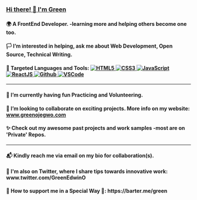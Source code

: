 <h3 font-style="Verdana"><a class="badge-base__link LI-simple-link" href="https://greenojegwo.netlify.app/"> Hi there! 👋 I'm Green</a></h3>

<h4>🌍 A FrontEnd Developer. -learning more and helping others become one too.</h4>

<h4>🏳️ I’m interested in helping, ask me about Web Development, Open Source, Technical Writing.</h4>

<h4>🚀 Targeted Languages and Tools: <span data-sourcepos="25:1-26:5" dir="auto"><a target="_blank" rel="noopener noreferrer" href="https://camo.githubusercontent.com/4661eb242594e5ba394eb5a20f24a46776f187304d50ad690105b99178d2e3c3/68747470733a2f2f696d672e69636f6e73382e636f6d2f636f6c6f722f33302f68746d6c2d352e706e67">
  <img src="https://camo.githubusercontent.com/4661eb242594e5ba394eb5a20f24a46776f187304d50ad690105b99178d2e3c3/68747470733a2f2f696d672e69636f6e73382e636f6d2f636f6c6f722f33302f68746d6c2d352e706e67" alt="HTML5" data-canonical-src="https://img.icons8.com/color/30/html-5.png" style="max-width: 100%;"></a><a target="_blank" rel="noopener noreferrer" href="https://camo.githubusercontent.com/4fdeab7e775dbfb1cca495f10c5847f005054e55e6b91baa2ae09153ccf09d98/68747470733a2f2f696d672e69636f6e73382e636f6d2f636f6c6f722f33302f637373332e706e67">
  <img src="https://camo.githubusercontent.com/4fdeab7e775dbfb1cca495f10c5847f005054e55e6b91baa2ae09153ccf09d98/68747470733a2f2f696d672e69636f6e73382e636f6d2f636f6c6f722f33302f637373332e706e67" alt="CSS3" data-canonical-src="https://img.icons8.com/color/30/css3.png" style="max-width: 100%;"></a><a target="_blank" rel="noopener noreferrer" href="https://camo.githubusercontent.com/97cf4f8a9d6cc9cc3e930804c2819825bfb6dce51799d4ccecfc5bf766030a9a/68747470733a2f2f696d672e69636f6e73382e636f6d2f636f6c6f722f33302f6a6176617363726970742e706e67">
  <img src="https://camo.githubusercontent.com/97cf4f8a9d6cc9cc3e930804c2819825bfb6dce51799d4ccecfc5bf766030a9a/68747470733a2f2f696d672e69636f6e73382e636f6d2f636f6c6f722f33302f6a6176617363726970742e706e67" alt="JavaScript" data-canonical-src="https://img.icons8.com/color/30/javascript.png" style="max-width: 100%;"></a><a target="_blank" rel="noopener noreferrer" href="https://camo.githubusercontent.com/8e9c6ff9a7a9aac5b41dd49c78f03383e34c46d3bbf1dc92cb8dc5625213f637/68747470733a2f2f696d672e69636f6e73382e636f6d2f636f6c6f722f33302f72656163742d6e61746976652e706e67">
  <img src="https://camo.githubusercontent.com/8e9c6ff9a7a9aac5b41dd49c78f03383e34c46d3bbf1dc92cb8dc5625213f637/68747470733a2f2f696d672e69636f6e73382e636f6d2f636f6c6f722f33302f72656163742d6e61746976652e706e67" alt="ReactJS" data-canonical-src="https://img.icons8.com/color/30/react-native.png" style="max-width: 100%;"></a></a><a target="_blank" rel="noopener noreferrer" href="https://camo.githubusercontent.com/0e0e98a74c99ada3fd3f20e776e38a1fcc0f542546496ffa0d0cb2a7171ab039/68747470733a2f2f696d672e69636f6e73382e636f6d2f636f6c6f722d676c6173732f33302f6769746875622e706e67">
  <img src="https://camo.githubusercontent.com/0e0e98a74c99ada3fd3f20e776e38a1fcc0f542546496ffa0d0cb2a7171ab039/68747470733a2f2f696d672e69636f6e73382e636f6d2f636f6c6f722d676c6173732f33302f6769746875622e706e67" alt="Github" data-canonical-src="https://img.icons8.com/color-glass/30/github.png" style="max-width: 100%;"></a><a target="_blank" rel="noopener noreferrer" href="https://camo.githubusercontent.com/ff2725410fd26b91a5539552d4c74e14a0ee6f83053f8c6b3d13815d1602188a/68747470733a2f2f696d672e69636f6e73382e636f6d2f636f6c6f722f33302f76697375616c2d73747564696f2d636f64652d323031392e706e67">
  <img src="https://camo.githubusercontent.com/ff2725410fd26b91a5539552d4c74e14a0ee6f83053f8c6b3d13815d1602188a/68747470733a2f2f696d672e69636f6e73382e636f6d2f636f6c6f722f33302f76697375616c2d73747564696f2d636f64652d323031392e706e67" alt="VSCode" data-canonical-src="https://img.icons8.com/color/30/visual-studio-code-2019.png" style="max-width: 100%;"></a>
<br></span></h4>



<hr>

<h4>🤗 I’m currently having fun Practicing and Volunteering.</h4>

<h4>💞️ I’m looking to collaborate on exciting projects. More info on my website: <a href="https://greenojegwo.netlify.app/">www.greenojegwo.com</a></h4>

<h4>✨ Check out my awesome past projects and work samples -most are on 'Private' Repos.</h4>

<hr>

<h4>📬 Kindly reach me via email on my bio for collaboration(s).</h4>
                          
<h4>📜 I'm also on Twitter, where I share tips towards innovative work: www.twitter.com/GreenEdwinO</h4>

<h4>💝 How to support me in a Special Way 🦋: https://barter.me/green</h4>
